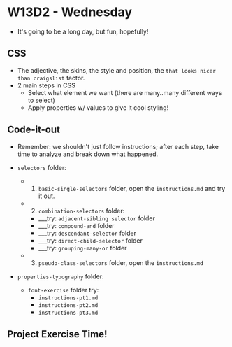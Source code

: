 # W13D2 - Wednesday
- It's going to be a long day, but fun, hopefully!

## CSS
- The adjective, the skins, the style and position, the `that looks nicer than craigslist` factor.
- 2 main steps in CSS
  - Select what element we want (there are many..many different ways to select)
  - Apply properties w/ values to give it cool styling!
  
## Code-it-out
- Remember: we shouldn't just follow instructions; after each step, take time to analyze and break down what happened.

- `selectors` folder:
  - 1) `basic-single-selectors` folder, open the `instructions.md` and try it out.
  - 2) `combination-selectors` folder:
    - ___try: `adjacent-sibling selector` folder
    - ___try: `compound-and` folder
    - ___try: `descendant-selector` folder
    - ___try: `direct-child-selector` folder
    - ___try: `grouping-many-or` folder
  - 3) `pseudo-class-selectors` folder, open the `instructions.md`

- `properties-typography` folder:
  - `font-exercise` folder try:
    - `instructions-pt1.md`
    - `instructions-pt2.md`
    - `instructions-pt3.md`


## Project Exercise Time!